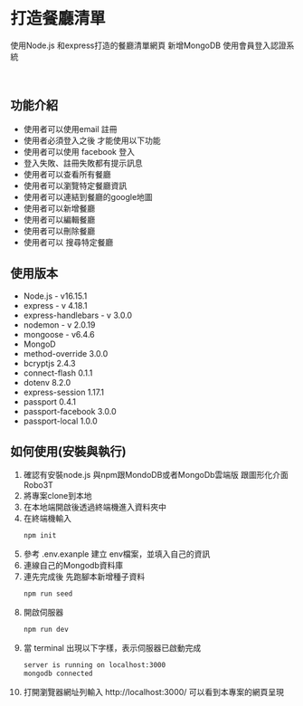 # 打造餐廳清單
使用Node.js 和express打造的餐廳清單網頁
新增MongoDB
使用會員登入認證系統

&nbsp;
## 功能介紹

* 使用者可以使用email 註冊
* 使用者必須登入之後 才能使用以下功能
* 使用者可以使用 facebook 登入
* 登入失敗、註冊失敗都有提示訊息
* 使用者可以查看所有餐廳
* 使用者可以瀏覽特定餐廳資訊
* 使用者可以連結到餐廳的google地圖
* 使用者可以新增餐廳
* 使用者可以編輯餐廳
* 使用者可以刪除餐廳
* 使用者可以 搜尋特定餐廳

## 使用版本
* Node.js - v16.15.1
* express - v 4.18.1
* express-handlebars - v 3.0.0
* nodemon - v 2.0.19
* mongoose - v6.4.6
* MongoD
* method-override 3.0.0
* bcryptjs 2.4.3
* connect-flash 0.1.1
* dotenv 8.2.0
* express-session 1.17.1
* passport 0.4.1
* passport-facebook 3.0.0
* passport-local 1.0.0


## 如何使用(安裝與執行)
1. 確認有安裝node.js 與npm跟MondoDB或者MongoDb雲端版 跟圖形化介面Robo3T
2. 將專案clone到本地
3. 在本地端開啟後透過終端機進入資料夾中
4. 在終端機輸入
   ```bash
   npm init
   ```
5. 參考 .env.exanple 建立 env檔案，並填入自己的資訊
6. 連線自己的Mongodb資料庫
7. 連先完成後 先跑腳本新增種子資料
   ```bash
   npm run seed
   ```
8. 開啟伺服器
   ```bash
   npm run dev
   ```
9. 當 terminal 出現以下字樣，表示伺服器已啟動完成
   ```bash
   server is running on localhost:3000
   mongodb connected
   ```
10. 打開瀏覽器網址列輸入 http://localhost:3000/ 可以看到本專案的網頁呈現

